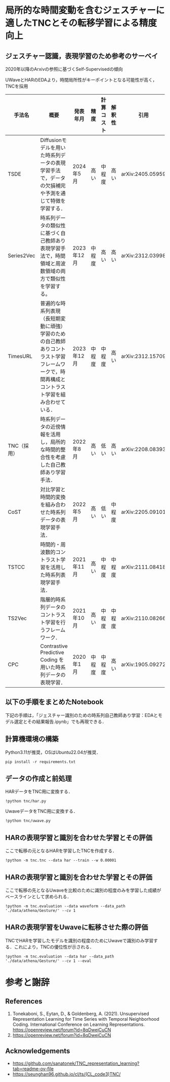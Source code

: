 # 局所的な時間変動を含むジェスチャーに適したTNCとその転移学習による精度向上

## ジェスチャー認識，表現学習のため参考のサーベイ

2020年以降のArxivの参照に基づくSelf-Supervisedの傾向

UWaveとHARのEDAより，時間局所性がキーポイントとなる可能性が高く，TNCを採用

| 手法名 | 概要 | 発表年月 | 精度 | 計算コスト | 解釈性 | 引用 |
|---|---|---|---|---|---|---|
| TSDE | Diffusionモデルを用いた時系列データの表現学習手法で，データの欠損補完や予測を通じて特徴を学習する． | 2024年5月 | 高い | 中程度 | 高い | arXiv:2405.05959 |
| Series2Vec | 時系列データの類似性に基づく自己教師あり表現学習手法で，時間領域と周波数領域の両方で類似性を学習する。 | 2023年12月 | 中程度 | 高い | 高い | arXiv:2312.03998 |
| TimesURL | 普遍的な時系列表現（長短期変動に頑強）学習のための自己教師ありコントラスト学習フレームワークで，時間再構成とコントラスト学習を組み合わせている． | 2023年12月 | 中程度 | 中程度 | 高い | arXiv:2312.15709 |
| TNC（採用） | 時系列データの近傍情報を活用し，局所的な時間的整合性を考慮した自己教師あり学習手法． | 2022年8月 | 高い | 低い | 高い | arXiv:2208.08393 |
| CoST | 対比学習と時間的変換を組み合わせた時系列データの表現学習手法． | 2022年5月 | 高い | 低い | 中程度 | arXiv:2205.09101 |
| TSTCC | 時間的・周波数的コントラスト学習を活用した時系列表現学習手法． | 2021年11月 | 高い | 中程度 | 中程度 | arXiv:2111.08418 |
| TS2Vec | 階層的時系列データのコントラスト学習を行うフレームワーク． | 2021年10月 | 高い | 中程度 | 中程度 | arXiv:2110.08266 |
| CPC | Contrastive Predictive Coding を用いた時系列データの表現学習． | 2020年1月 | 中程度 | 中程度 | 高い | arXiv:1905.09272 |

## 以下の手順をまとめたNotebook

下記の手順は，「ジェスチャー識別のための時系列自己教師あり学習：EDAとモデル選定とその結果報告.ipynb」でも再現できる．

## 計算機環境の構築

Python3.11が推奨，OSはUbuntu22.04が推奨．

```
pip install -r requirements.txt
```

## データの作成と前処理

HARデータをTNC用に変換する．

```
!python tnc/har.py
```

UwaveデータをTNC用に変換する．

```
!python tnc/uwave.py
```

## HARの表現学習と識別を合わせた学習とその評価

ここで転移の元となるHARを学習したTNCを作成する．

```
!python -m tnc.tnc --data har --train --w 0.00001
```

## HARの表現学習と識別を合わせた学習とその評価

ここで転移の先となるUwaveを比較のために識別の程度のみを学習した成績がベースラインとして求められる．

```
!python -m tnc.evaluation --data waveform --data_path './data/athena/Gesture/' --cv 1
```

## HARの表現学習をUwaveに転移させた際の評価

TNCでHARを学習したモデルを識別の程度のためにUwaveで識別のみ学習する．これにより，TNCの優位性が示される．

```
!python -m tnc.evaluation --data har --data_path './data/athena/Gesture/' --cv 1 --eval
```

# 参考と謝辞

## References

1. Tonekaboni, S., Eytan, D., & Goldenberg, A. (2021). Unsupervised Representation Learning for Time Series with Temporal Neighborhood Coding. International Conference on Learning Representations. https://openreview.net/forum?id=8qDwejCuCN
2. https://openreview.net/forum?id=8qDwejCuCN

## Acknowledgements

- https://github.com/sanatonek/TNC_representation_learning?tab=readme-ov-file
- https://seunghan96.github.io/cl/ts/(CL_code3)TNC/



